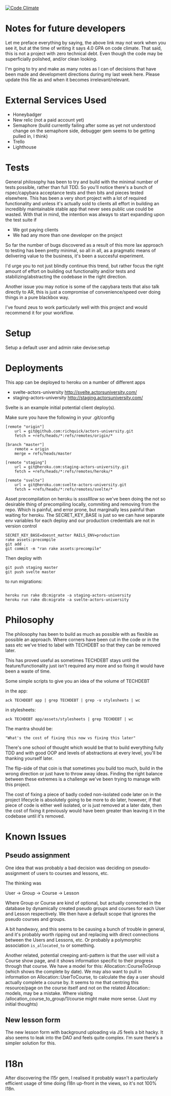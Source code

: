 [![Code Climate](https://codeclimate.com/repos/52a71f2c89af7e1a74000748/badges/055e27647b459665bdd8/gpa.png)](https://codeclimate.com/repos/52a71f2c89af7e1a74000748/feed)

Notes for future developers
===========================

Let me preface everything by saying, the above link may not work when you see it, but at
the time of writing it says 4.0 GPA on code climate.
That said, this is not a project with zero technical debt. Even though the code may be
superficially polished, and/or clean looking.

I'm going to try and make as many notes as I can of decisions that have been
made and development directions during my last week here.
Please update this file as and when it becomes irrelevant/relevant.

External Services Used
======================

* Honeybadger
* New relic (not a paid account yet)
* Semaphore (build currently failing after some as yet not understood change on the semaphore side, debugger gem seems to be getting pulled in, I think)
* Trello
* Lighthouse


Tests
=====

General philosophy has been to try and build with the minimal number of tests
possible, rather than full TDD. So you'll notice there's a bunch of
rspec/capybara acceptance tests and then bits and pieces tested elsewhere.
This has been a very short project with a lot of required functionality and
unless it's actually sold to clients all effort in building an incredibly
maintainable stable app that never sees public use could be wasted.  With that
in mind, the intention was always to start expanding upon the test suite if
  * We got paying clients
  * We had any more than one developer on the project

So far the number of bugs discovered as a result of this more lax
approach to testing has been pretty minimal, so all in all, as a pragmatic 
means of delivering value to the business, it's been a succesful experiment.

I'd urge you to not just blindly continue this trend, but rather focus the
right amount of effort on building out functionality and/or tests and
stabilizing/abstracting the codebase in the right direction.

Another issue you may notice is some of the capybara tests that also talk
directly to AR, this is just a compromise of convenience/speed over doing
things in a pure blackbox way.

I've found zeus to work particularly well with this project and would recommend
it for your workflow.

Setup
=====

Setup a default user and admin
rake devise:setup



Deployments
===========

This app can be deployed to heroku on a number of different apps

  * svelte-actors-university  http://svelte.actorsuniversity.com/
  * staging-actors-university http://staging.actorsuniversity.com/


Svelte is an example initial potential client deploy(s).

Make sure you have the following in your .git/config

```
[remote "origin"]
	url = git@github.com:richquick/actors-university.git
	fetch = +refs/heads/*:refs/remotes/origin/*

[branch "master"]
	remote = origin
	merge = refs/heads/master

[remote "staging"]
	url = git@heroku.com:staging-actors-university.git
	fetch = +refs/heads/*:refs/remotes/heroku/*

[remote "svelte"]
	url = git@heroku.com:svelte-actors-university.git
	fetch = +refs/heads/*:refs/remotes/svelte/*
```

Asset precompilation on heroku is _ssssllllow_ so we've been doing the not so desirable thing
of precompiling locally, commiting and removing from the repo. Which is painful, and error prone,
but marginally less painful than waiting for heroku.
The SECRET_KEY_BASE is just so we can have separate env variables for each deploy and our
production credentials are not in version control

```
SECRET_KEY_BASE=doesnt_matter RAILS_ENV=production 
rake assets:precompile
git add .
git commit -m "ran rake assets:precompile"
``` 

Then deploy with

```
git push staging master
git push svelte master
```

to run migrations:
```

heroku run rake db:migrate -a staging-actors-university
heroku run rake db:migrate -a svelte-actors-university
```

Philosophy
==========


The philosophy has been to build as much as possible with as flexible as
possible an approach. Where corners have been cut in the code or in the sass
etc we've tried to label with TECHDEBT so that they can be removed later.

This has proved useful as sometimes TECHDEBT stays until the
feature/functionality just isn't required any more and so fixing it would have
been a waste of time.

Some simple scripts to give you an idea of the volume of TECHDEBT

in the app:

```
ack TECHDEBT app | grep TECHDEBT | grep -v stylesheets | wc
```


in stylesheets:

```
ack TECHDEBT app/assets/stylesheets | grep TECHDEBT | wc
```


The mantra should be:

`
"What's the cost of fixing this now vs fixing this later"
`

There's one school of thought which would be that to build everything fully TDD
and with good OOP and levels of abstractions at every level, you'll be thanking
yourself later.

The flip-side of that coin is that sometimes you build too much, build in the
wrong direction or just have to throw away ideas.  Finding the right balance
between these extremes is a challenge we've been trying to manage with this
project.

The cost of fixing a piece of badly coded non-isolated code later on in the
project lifecycle is absolutely going to be more to do later, however, if that
piece of code is either well isolated, or is just removed at a later date, then
the cost of fixing it previously would have been greater than leaving it in the
codebase until it's removed.


Known Issues
===========

Pseudo assignment
-----------------

One idea that was probably a bad decision was deciding on pseudo-assignment of
users to courses and lessons, etc.

The thinking was

User -> Group -> Course -> Lesson

Where Group or Course are kind of optional, but actually connected in the database
by dynamically created pseudo groups and courses for each User and Lesson respectively.
We then have a default scope that ignores the pseudo courses and groups.

A bit handwavy, and this seems to be causing a bunch of trouble in general, and
it's probably worth ripping out and replacing with direct connections between
the Users and Lessons, etc.  Or probably a polymorphic association
`is_allocated_to` or something.

Another related, potential creeping anti-pattern is that the user will visit a Course
show page, and it shows information specific to their progress through that
course.  We have a model for this: Allocation::CourseToGroup (which shows the
complete by date). We may also want to pull in information on
Allocation::UserToCourse, to calculate the day a user should actually complete
a course by.
It seems to me that centring this resource/page on the course itself and not on the
related Allocation:: models, may be a mistake. Where visiting
/allocation_course_to_group/1/course might make more sense. (Just my initial thoughts)



New lesson form
---------------

The new lesson form with background uploading via JS feels a bit hacky.
It also seems to leak into the DAO and feels quite complex. I'm sure there's a
simpler solution for this.


I18n
====

After discovering the I15r gem, I realised it probably wasn't a particularly efficient usage
of time doing I18n up-front in the views, so it's not 100% I18n.

